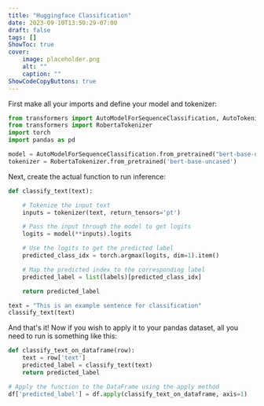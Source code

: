 ```yaml
---
title: "Huggingface Classification"
date: 2023-09-10T13:50:29-07:00
draft: false
tags: []
ShowToc: true
cover:
    image: placeholder.png
    alt: ""
    caption: ""
ShowCodeCopyButtons: true
---
```


First make all your imports and define your model and tokenizer:

```py
from transformers import AutoModelForSequenceClassification, AutoTokenizer
from transformers import RobertaTokenizer
import torch
import pandas as pd

model = AutoModelForSequenceClassification.from_pretrained("bert-base-uncased")
tokenizer = RobertaTokenizer.from_pretrained('bert-base-uncased')
```

Next, create the actual function to run inference:

```py
def classify_text(text):

    # Tokenize the input text
    inputs = tokenizer(text, return_tensors='pt')

    # Pass the input through the model to get logits
    logits = model(**inputs).logits

    # Use the logits to get the predicted label
    predicted_class_idx = torch.argmax(logits, dim=1).item()

    # Map the predicted index to the corresponding label
    predicted_label = list(labels)[predicted_class_idx]

    return predicted_label

text = "This is an example sentence for classification"
classify_text(text)
```

And that's it! Now if you wish to apply it to your pandas dataset, 
all you need to run is something like this:

```py
def classify_text_on_dataframe(row):
    text = row['text']
    predicted_label = classify_text(text)
    return predicted_label

# Apply the function to the DataFrame using the apply method
df['predicted_label'] = df.apply(classify_text_on_dataframe, axis=1)
```